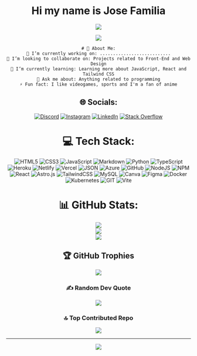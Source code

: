 <div align="center">
<h1>  Hi my name is Jose Familia</h1>
</div>

<div align="center">

<p align="center">
<a href="https://github.com/DenverCoder1/readme-typing-svg"><img src="https://readme-typing-svg.herokuapp.com?lines=Systems+Engineering+Student;Front+End++Developer;Dominican%20Republic%20&center=true&width=380&height=45"></a>
</p>

<img src="https://github.com/Jose-Familia/Jose-Familia/assets/128924389/810a03eb-1687-43e5-9629-a3f34b87d9e5389/12df3ee2-8e1a-4537-8717-e7ecbe644217">

```
# 💫 About Me:
🔭 I’m currently working on: ...........................
👯 I’m looking to collaborate on: Projects related to Front-End and Web Design
🌱 I’m currently learning: Learning more about JavaScript, React and Tailwind CSS
💬 Ask me about: Anything related to programming
⚡ Fun fact: I like videogames, sports and I'm a fan of anime
```

## 🌐 Socials:
[![Discord](https://img.shields.io/badge/Discord-%237289DA.svg?logo=discord&logoColor=white)](https://discord.gg/https://discord.gg/337046551979360258) [![Instagram](https://img.shields.io/badge/Instagram-%23E4405F.svg?logo=Instagram&logoColor=white)](https://instagram.com/https://instagram.com/j.familia18) [![LinkedIn](https://img.shields.io/badge/LinkedIn-%230077B5.svg?logo=linkedin&logoColor=white)](https://linkedin.com/in/https://linkedin.com/in/jose-rene-familia-41915026b) [![Stack Overflow](https://img.shields.io/badge/-Stackoverflow-FE7A16?logo=stack-overflow&logoColor=white)](https://stackoverflow.com/users/https://stackoverflow.com/users/https://stackoverflow.com/users/22452948/jose-r-familia) 

# 💻 Tech Stack:
![HTML5](https://img.shields.io/badge/html5-%23E34F26.svg?style=flat&logo=html5&logoColor=white) ![CSS3](https://img.shields.io/badge/css3-%231572B6.svg?style=flat&logo=css3&logoColor=white) ![JavaScript](https://img.shields.io/badge/javascript-%23323330.svg?style=flat&logo=javascript&logoColor=%23F7DF1E) ![Markdown](https://img.shields.io/badge/markdown-%23000000.svg?style=flat&logo=markdown&logoColor=white) ![Python](https://img.shields.io/badge/python-3670A0?style=flat&logo=python&logoColor=ffdd54) ![TypeScript](https://img.shields.io/badge/typescript-%23007ACC.svg?style=flat&logo=typescript&logoColor=white) ![Heroku](https://img.shields.io/badge/heroku-%23430098.svg?style=flat&logo=heroku&logoColor=white) ![Netlify](https://img.shields.io/badge/netlify-%23000000.svg?style=flat&logo=netlify&logoColor=#00C7B7) ![Vercel](https://img.shields.io/badge/vercel-%23000000.svg?style=flat&logo=vercel&logoColor=white) ![JSON](https://img.shields.io/badge/JSON-%23000000.svg?style=flat&logo=json&logoColor=white)
 ![Azure](https://img.shields.io/badge/azure-%230072C6.svg?style=flat&logo=azure-devops&logoColor=white) ![GitHub](https://img.shields.io/badge/GitHub-%23121011.svg?style=flat&logo=github&logoColor=white) ![NodeJS](https://img.shields.io/badge/node.js-6DA55F?style=flat&logo=node.js&logoColor=white) ![NPM](https://img.shields.io/badge/NPM-%23000000.svg?style=flat&logo=npm&logoColor=white) ![React](https://img.shields.io/badge/react-%2320232a.svg?style=flat&logo=react&logoColor=%2361DAFB) ![Astro.js](https://img.shields.io/badge/Astro.js-%23000000.svg?style=flat&logo=astro&logoColor=white) ![TailwindCSS](https://img.shields.io/badge/tailwindcss-%2338B2AC.svg?style=flat&logo=tailwind-css&logoColor=white) ![MySQL](https://img.shields.io/badge/mysql-%2300f.svg?style=flat&logo=mysql&logoColor=white) ![Canva](https://img.shields.io/badge/Canva-%2300C4CC.svg?style=flat&logo=Canva&logoColor=white) 	![Figma](https://img.shields.io/badge/figma-%23F24E1E.svg?style=flat&logo=figma&logoColor=white) ![Docker](https://img.shields.io/badge/docker-%230db7ed.svg?style=flat&logo=docker&logoColor=white) ![Kubernetes](https://img.shields.io/badge/kubernetes-%23326ce5.svg?style=flat&logo=kubernetes&logoColor=white) ![GIT](https://img.shields.io/badge/Git-fc6d26?style=flat&logo=git&logoColor=white) ![Vite](https://img.shields.io/badge/Vite-%23007ACC.svg?style=flat&logo=vite&logoColor=white)

# 📊 GitHub Stats:
![](https://github-readme-stats.vercel.app/api?username=Jose-Familia&theme=gruvbox&hide_border=false&include_all_commits=false&count_private=true)<br/>
![](https://github-readme-streak-stats.herokuapp.com/?user=Jose-Familia&theme=gruvbox&hide_border=false)<br/>
![](https://github-readme-stats.vercel.app/api/top-langs/?username=Jose-Familia&theme=gruvbox&hide_border=false&include_all_commits=false&count_private=true&layout=compact)

## 🏆 GitHub Trophies
![](https://github-profile-trophy.vercel.app/?username=Jose-Familia&theme=gruvbox&no-frame=false&no-bg=true&margin-w=4)

### ✍️ Random Dev Quote
![](https://quotes-github-readme.vercel.app/api?type=vetical&theme=gruvbox)

### 🔝 Top Contributed Repo
![](https://github-contributor-stats.vercel.app/api?username=Jose-Familia&limit=5&theme=gruvbox&combine_all_yearly_contributions=true)

---
[![](https://visitcount.itsvg.in/api?id=Jose-Familia&icon=2&color=12)](https://visitcount.itsvg.in)

</div>

<!-- Proudly created with GPRM ( https://gprm.itsvg.in ) -->
